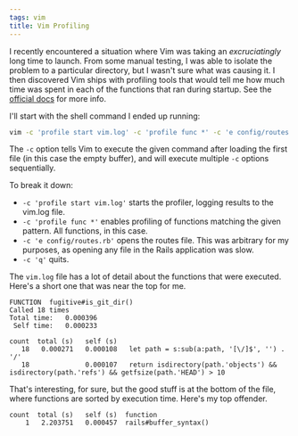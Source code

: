 ```yaml
---
tags: vim
title: Vim Profiling
---
```


I recently encountered a situation where Vim was taking an *excruciatingly* long
time to launch. From some manual testing, I was able to isolate the problem to a
particular directory, but I wasn't sure what was causing it. I then discovered
Vim ships with profiling tools that would tell me how much time was spent in
each of the functions that ran during startup. See the [official docs] for more
info.

I'll start with the shell command I ended up running:

```sh
vim -c 'profile start vim.log' -c 'profile func *' -c 'e config/routes.rb' -c 'q'
```

The `-c` option tells Vim to execute the given command after loading the first
file (in this case the empty buffer), and will execute multiple `-c` options
sequentially.

To break it down:

* `-c 'profile start vim.log'` starts the profiler, logging results to the
  vim.log file.
* `-c 'profile func *'` enables profiling of functions matching the given
  pattern. All functions, in this case.
* `-c 'e config/routes.rb'` opens the routes file. This was arbitrary for my
  purposes, as opening any file in the Rails application was slow.
* `-c 'q'` quits.

The `vim.log` file has a lot of detail about the functions that were executed.
Here's a short one that was near the top for me.

```text
FUNCTION  fugitive#is_git_dir()
Called 18 times
Total time:   0.000396
 Self time:   0.000233

count  total (s)   self (s)
   18   0.000271   0.000108   let path = s:sub(a:path, '[\/]$', '') . '/'
   18              0.000107   return isdirectory(path.'objects') && isdirectory(path.'refs') && getfsize(path.'HEAD') > 10

```

That's interesting, for sure, but the good stuff is at the bottom of the file,
where functions are sorted by execution time. Here's my top offender.

```text
count  total (s)   self (s)  function
    1   2.203751   0.000457  rails#buffer_syntax()
```

[official docs]: http://vimdoc.sourceforge.net/htmldoc/repeat.html#profiling
